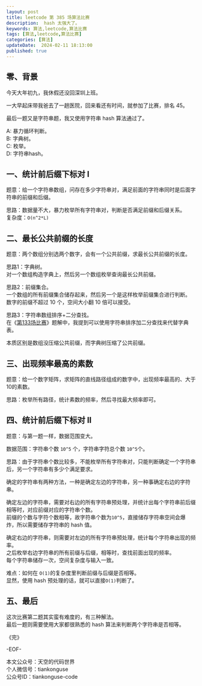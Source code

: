 ```yaml
---
layout: post  
title: leetcode 第 385 场算法比赛 
description:  hash 太强大了。  
keywords: 算法,leetcode,算法比赛  
tags: [算法,leetcode,算法比赛]  
categories: [算法]  
updateDate:  2024-02-11 18:13:00  
published: true  
---
```



## 零、背景  


今天大年初九，我休假还没回深圳上班。  


一大早起床带我爸去了一趟医院，回来看还有时间，就参加了比赛，排名 45。  


最后一题又是字符串题，我又使用字符串 hash 算法通过了。  


A: 暴力循环判断。  
B: 字典树。  
C: 枚举。  
D: 字符串hash。  


## 一、统计前后缀下标对 I  


题意：给一个字符串数组，问存在多少字符串对，满足前面的字符串同时是后面字符串的前缀和后缀。  


思路：数据量不大，暴力枚举所有字符串对，判断是否满足前缀和后缀关系。  
复杂度：`O(n^2*L)`  


## 二、最长公共前缀的长度  


题意：两个数组分别选两个数字，会有一个公共前缀，求最长公共前缀的长度。  



思路1：字典树。  
对一个数组构造字典上，然后另一个数组枚举查询最长公共前缀。   


思路2：前缀集合。  
一个数组的所有前缀集合储存起来，然后另一个是这样枚举前缀集合进行判断。  
数字的前缀不超过 10 个，空间大小翻 10 倍可以接受。  



思路3：字符串数组排序+二分查找。  
在《[第133场比赛](https://mp.weixin.qq.com/s/WyU9lAzilCDF6t-037cGtw)》题解中，我提到可以使用字符串排序加二分查找来代替字典表。  


本质区别是数组没压缩公共前缀，而字典树压缩了公共前缀。  


## 三、出现频率最高的素数  


题意：给一个数字矩阵，求矩阵的直线路径组成的数字中，出现频率最高的、大于 10的素数。  


思路：枚举所有路径，统计素数的频率，然后寻找最大频率即可。  


## 四、统计前后缀下标对 II


题意：与第一题一样，数据范围变大。  


数据范围：字符串个数 `10^5` 个，字符串字符总个数 `10^5`个。  


思路：由于字符串个数比较多，不能枚举所有字符串对，只能判断确定一个字符串后，另一个字符串有多少个满足要求。  



确定的字符串有两种方法，一种是确定左边的字符串，另一种事确定右边的字符串。  


确定左边的字符串，需要对右边的所有字符串预处理，并统计出每个字符串前后缀相等时，对应前缀对应的字符串个数。  
前缀的个数与字符个数相等，故字符串个数为`10^5`，直接储存字符串空间会爆炸，所以需要储存字符串的 hash 值。  


确定右边的字符串，则需要对左边的所有字符串预处理，统计每个字符串出现的频率。  
之后枚举右边字符串的所有前缀与后缀，相等时，查找前面出现的频率。  
每个字符串储存一次，空间复杂度与输入一致。  


难点：如何在 `O(1)`的复杂度里判断前缀与后缀是否相等。  
显然，使用 hash 预处理的话，就可以直接`O(1)`判断了。  


## 五、最后  


这次比赛第二题其实蛮有难度的，有三种解法。  
最后一题则需要使用大家都很熟悉的 hash 算法来判断两个字符串是否相等。  



《完》  


-EOF-  



本文公众号：天空的代码世界  
个人微信号：tiankonguse  
公众号ID：tiankonguse-code  
  

